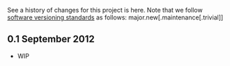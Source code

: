 See a history of changes for this project is here. Note that we follow [software versioning standards](http://en.wikipedia.org/wiki/Software_versioning) as follows:
major.new[.maintenance[.trivial]]

## 0.1 September 2012 ##
* WIP
